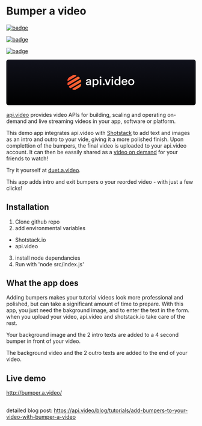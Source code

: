 # Bumper a video

[![badge](https://img.shields.io/twitter/follow/api_video?style=social)](https://twitter.com/intent/follow?screen_name=api_video)

[![badge](https://img.shields.io/github/stars/apivideo/bumperavideo?style=social)](https://github.com/apivideo/duetavideo)

[![badge](https://img.shields.io/discourse/topics?server=https%3A%2F%2Fcommunity.api.video)](https://community.api.video)

![](https://github.com/apivideo/API_OAS_file/blob/master/apivideo_banner.png)

[api.video](https://api.video) provides video APIs for building, scaling and operating on-demand and live streaming videos in your app, software or platform. 

This demo app integrates api.video with [Shotstack](https://shotstack.io) to add text and images as an intro and outro to your vide, giving it a more polished finish. Upon complettion of the bumpers, the final video is uploaded to your api.video account. It can then be eassily shared as a [video on demand](https://api.video/what-is/vod-video-on-demand) for your friends to watch!

Try it yourself at [duet.a.video](https://duet.a.video).

This app adds intro and exit bumpers o your reorded video - with just a few clicks!

## Installation 

1. Clone github repo
2. add environmental variables
  * Shotstack.io
  * api.video
3. install node dependancies
4. Run with 'node src/index.js'

## What the app does

Adding bumpers makes your tutorial videos look more professional and polished, but can take a significant amount of time to prepare. With this app, you just need the bakground image, and to enter the text in the form.  when you upload your video, api.video and shotstack.io take care of the rest.

Your background image and the 2 intro texts are added to a 4 second bumper in front of your video.

The background video and the 2 outro texts are added to the end of your video.


## Live demo

http://bumper.a.video/
## 

detailed blog post:
https://api.video/blog/tutorials/add-bumpers-to-your-video-with-bumper-a-video
